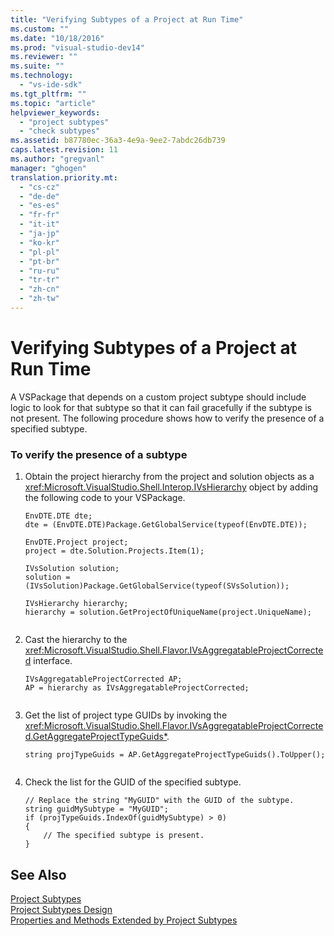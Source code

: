 ```yaml
---
title: "Verifying Subtypes of a Project at Run Time"
ms.custom: ""
ms.date: "10/18/2016"
ms.prod: "visual-studio-dev14"
ms.reviewer: ""
ms.suite: ""
ms.technology: 
  - "vs-ide-sdk"
ms.tgt_pltfrm: ""
ms.topic: "article"
helpviewer_keywords: 
  - "project subtypes"
  - "check subtypes"
ms.assetid: b87780ec-36a3-4e9a-9ee2-7abdc26db739
caps.latest.revision: 11
ms.author: "gregvanl"
manager: "ghogen"
translation.priority.mt: 
  - "cs-cz"
  - "de-de"
  - "es-es"
  - "fr-fr"
  - "it-it"
  - "ja-jp"
  - "ko-kr"
  - "pl-pl"
  - "pt-br"
  - "ru-ru"
  - "tr-tr"
  - "zh-cn"
  - "zh-tw"
---
```

# Verifying Subtypes of a Project at Run Time
A VSPackage that depends on a custom project subtype should include logic to look for that subtype so that it can fail gracefully if the subtype is not present. The following procedure shows how to verify the presence of a specified subtype.  
  
### To verify the presence of a subtype  
  
1.  Obtain the project hierarchy from the project and solution objects as a <xref:Microsoft.VisualStudio.Shell.Interop.IVsHierarchy> object by adding the following code to your VSPackage.  
  
    ```  
    EnvDTE.DTE dte;  
    dte = (EnvDTE.DTE)Package.GetGlobalService(typeof(EnvDTE.DTE));  
  
    EnvDTE.Project project;  
    project = dte.Solution.Projects.Item(1);  
  
    IVsSolution solution;  
    solution = (IVsSolution)Package.GetGlobalService(typeof(SVsSolution));  
  
    IVsHierarchy hierarchy;  
    hierarchy = solution.GetProjectOfUniqueName(project.UniqueName);  
  
    ```  
  
2.  Cast the hierarchy to the <xref:Microsoft.VisualStudio.Shell.Flavor.IVsAggregatableProjectCorrected> interface.  
  
    ```  
    IVsAggregatableProjectCorrected AP;  
    AP = hierarchy as IVsAggregatableProjectCorrected;  
  
    ```  
  
3.  Get the list of project type GUIDs by invoking the <xref:Microsoft.VisualStudio.Shell.Flavor.IVsAggregatableProjectCorrected.GetAggregateProjectTypeGuids*>.  
  
    ```  
    string projTypeGuids = AP.GetAggregateProjectTypeGuids().ToUpper();  
  
    ```  
  
4.  Check the list for the GUID of the specified subtype.  
  
    ```  
    // Replace the string "MyGUID" with the GUID of the subtype.  
    string guidMySubtype = "MyGUID";  
    if (projTypeGuids.IndexOf(guidMySubtype) > 0)  
    {  
        // The specified subtype is present.  
    }  
    ```  
  
## See Also  
 [Project Subtypes](../extensibility/project-subtypes.md)   
 [Project Subtypes Design](../extensibility/project-subtypes-design.md)   
 [Properties and Methods Extended by Project Subtypes](../extensibility/properties-and-methods-extended-by-project-subtypes.md)
